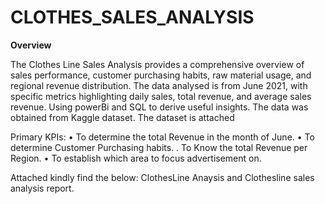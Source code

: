 # CLOTHES_SALES_ANALYSIS
**Overview**

  The Clothes Line Sales Analysis provides a comprehensive overview of sales performance, customer purchasing habits, raw material usage, and regional revenue distribution.    The data analysed is from June 2021, with specific metrics highlighting daily sales, total revenue, and average sales revenue. Using powerBi and SQL to derive useful insights.
The data was obtained from Kaggle dataset.
The dataset is attached 

Primary KPIs:
•	To determine the total Revenue in the month of June.
•	To determine Customer Purchasing habits.
.       To Know the total  Revenue per Region.
•	To establish which  area to focus  advertisement on.

Attached kindly find the below:
ClothesLine Anaysis  and Clothesline sales analysis report.
